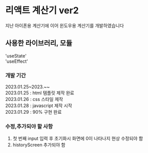 # 리액트 계산기 ver2

지난 아이폰용 계산기에 이어 윈도우용 계산기를 개발하였습니다

## 사용한 라이브러리, 모듈

'useState'  
'useEffect'

### 개발 기간
2023.01.25~2023.~~  
2023.01.25 : html 템플릿 제작 완료  
2023.01.26 : css 스타일 제작  
2023.01.28 : javascript 제작 시작  
2023.01.29 : 90% 구현 완료  

### 수정,추가되야 할 사항
1. 첫 번째 input 입력 후 초기화시 화면에 0이 나타나지 현상 수정되야 함
2. historyScreen 추가되야 함
